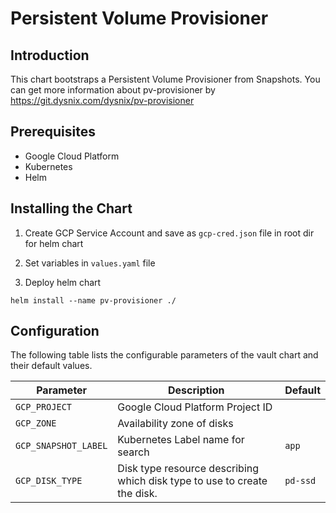 # Persistent Volume Provisioner

## Introduction

This chart bootstraps a Persistent Volume Provisioner from Snapshots.
You can get more information about pv-provisioner by https://git.dysnix.com/dysnix/pv-provisioner

## Prerequisites

* Google Cloud Platform
* Kubernetes
* Helm

## Installing the Chart

1. Create GCP Service Account and save as `gcp-cred.json` file in root dir for helm chart

2. Set variables in `values.yaml` file

3. Deploy helm chart

```console
helm install --name pv-provisioner ./
```

## Configuration

The following table lists the configurable parameters of the vault chart and their default values.

| Parameter                         | Description                                   | Default                               |
|-----------------------------------|-----------------------------------------------|---------------------------------------|
| `GCP_PROJECT`                     | Google Cloud Platform Project ID              |                                       |
| `GCP_ZONE`                        | Availability zone of disks                    |                                       |
| `GCP_SNAPSHOT_LABEL`              | Kubernetes Label name for search              | `app`                                 |
| `GCP_DISK_TYPE`                   | Disk type resource describing which disk type to use to create the disk.              | `pd-ssd`                                 |

